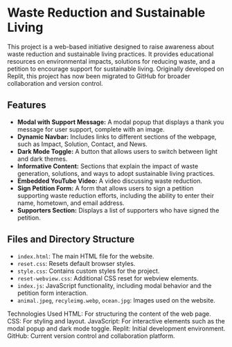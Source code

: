 # Waste Reduction and Sustainable Living

This project is a web-based initiative designed to raise awareness about waste reduction and sustainable living practices. It provides educational resources on environmental impacts, solutions for reducing waste, and a petition to encourage support for sustainable living. Originally developed on Replit, this project has now been migrated to GitHub for broader collaboration and version control.

## Features
- **Modal with Support Message:** A modal popup that displays a thank you message for user support, complete with an image.
- **Dynamic Navbar:** Includes links to different sections of the webpage, such as Impact, Solution, Contact, and News.
- **Dark Mode Toggle:** A button that allows users to switch between light and dark themes.
- **Informative Content:** Sections that explain the impact of waste generation, solutions, and ways to adopt sustainable living practices.
- **Embedded YouTube Video:** A video discussing waste reduction.
- **Sign Petition Form:** A form that allows users to sign a petition supporting waste reduction efforts, including the ability to enter their name, hometown, and email address.
- **Supporters Section:** Displays a list of supporters who have signed the petition.
  
## Files and Directory Structure

- `index.html`: The main HTML file for the website.
- `reset.css`: Resets default browser styles.
- `style.css`: Contains custom styles for the project.
- `reset-webview.css`: Additional CSS reset for webview elements.
- `index.js`: JavaScript functionality, including modal behavior and the petition form interaction.
- `animal.jpeg`, `recyleimg.webp`, `ocean.jpg`: Images used on the website.

Technologies Used
HTML: For structuring the content of the web page.
CSS: For styling and layout.
JavaScript: For interactive elements such as the modal popup and dark mode toggle.
Replit: Initial development environment.
GitHub: Current version control and collaboration platform.


